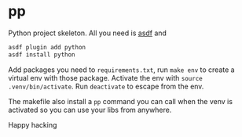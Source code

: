 # pp

Python project skeleton. All you need is [asdf](https://asdf-vm.com/) and

```sh
asdf plugin add python
asdf install python
```

Add packages you need to `requirements.txt`, run `make env` to create a virtual env with those package.
Activate the env with `source .venv/bin/activate`. Run `deactivate` to escape from the env.

The makefile also install a `pp` command you can call when the venv is activated so you can use your libs from anywhere.

Happy hacking
